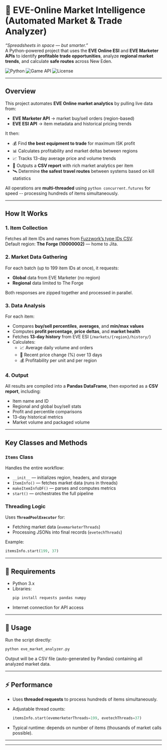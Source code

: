 # 🚀 EVE-Online Market Intelligence (Automated Market & Trade Analyzer)

*“Spreadsheets in space — but smarter.”*  
A Python-powered project that uses the **EVE Online ESI** and **EVE Marketer APIs** to identify **profitable trade opportunities**, analyze **regional market trends**, and calculate **safe routes** across New Eden.

![Python](https://img.shields.io/badge/Python-3.x-blue.svg)
![Game API](https://img.shields.io/badge/API-EVE%20ESI%20%2B%20EVE%20Marketer-orange.svg)
![License](https://img.shields.io/badge/License-MIT-green.svg)

---

## Overview

This project automates **EVE Online market analytics** by pulling live data from:
- **EVE Marketer API** → market buy/sell orders (region-based)
- **EVE ESI API** → item metadata and historical pricing trends

It then:
- 💰 Find **the best equipment to trade** for maximum ISK profit  
- 📊 Calculates profitability and market deltas between regions  
- 📈 Tracks 13-day average price and volume trends  
- 🧮 Outputs a **CSV report** with rich market analytics per item 
- 🛰️ Determine **the safest travel routes** between systems based on kill statistics   

All operations are **multi-threaded** using `python concurrent.futures` for speed -- processing hundreds of items simultaneously.

---

##  How It Works

### 1. Item Collection
Fetches all item IDs and names from [Fuzzwork’s type IDs CSV](https://www.fuzzwork.co.uk/resources/typeids.csv).  
Default region: **The Forge (10000002)** — home to Jita.

### 2. Market Data Gathering
For each batch (up to 199 item IDs at once), it requests:
- **Global** data from EVE Marketer (no region)
- **Regional** data limited to The Forge

Both responses are zipped together and processed in parallel.

### 3. Data Analysis
For each item:
- Compares **buy/sell percentiles**, **averages**, and **min/max values**  
- Computes **profit percentage**, **price deltas**, and **market health**  
- Fetches **13-day history** from EVE ESI (`/markets/{region}/history/`)  
- Calculates:
  - 📈 Average daily volume and orders  
  - 📅 Recent price change (%) over 13 days  
  - 💰 Profitability per unit and per region  

### 4. Output
All results are compiled into a **Pandas DataFrame**, then exported as a **CSV report**, including:
- Item name and ID  
- Regional and global buy/sell stats  
- Profit and percentile comparisons  
- 13-day historical metrics  
- Market volume and packaged volume  

---

##  Key Classes and Methods

### `Items` Class
Handles the entire workflow:
- `__init__` — initializes region, headers, and storage
- `ItemInfo()` — fetches market data (runs in threads)
- `makeItemInfoDF()` — parses and computes metrics
- `start()` — orchestrates the full pipeline

### Threading Logic
Uses **`ThreadPoolExecutor`** for:
- Fetching market data (`evemarketerThreads`)
- Processing JSONs into final records (`evetechThreads`)

Example:
```python
itemsInfo.start(199, 37)
```

---




## 🧾 Requirements

- Python 3.x  
- Libraries:
  ```bash
  pip install requests pandas numpy
  ```
- Internet connection for API access

---

## 🚀 Usage

Run the script directly:
```bash
python eve_market_analyzer.py
```

Output will be a CSV file (auto-generated by Pandas) containing all analyzed market data.

---

## ⚡ Performance

- Uses **threaded requests** to process hundreds of items simultaneously.  
- Adjustable thread counts:
  ```python
  itemsInfo.start(evemerketerThreads=199, evetechThreads=37)
  ```

- Typical runtime: depends on number of items (thousands of market calls possible).

---
---

